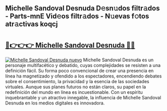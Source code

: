 ## Michelle Sandoval Desnuda D𝚎sn𝚞dos filtr𝚊dos - Parts-mnE Vid𝚎os filtr𝚊dos - N𝚞evas f𝚘tos atr𝚊ctivas koqcj

# <h2><a href="http://mb485o.tromn.icu/?c=Michelle+Sandoval+Desnuda">🔗👉👉👉 Michelle Sandoval Desnuda 🔗🔗</a></h2>

[![Michelle Sandoval Desnuda nuevo](https://i.imgur.com/pEAQMta.gif)](http://mb485o.tromn.icu/?c=Michelle+Sandoval+Desnuda)
Michelle Sandoval Desnuda es un personaje multifacético y debatido, cuyas complejidades se resisten a una definición fácil.  Su forma poco convencional de crear una presencia en línea ha magnetizado y ofendido a los espectadores, encendiendo debates sobre el consentimiento, la privacidad y la esencia de las sociedades virtuales. Aunque sus planes futuros no están claros, su papel en la redefinición del mundo en línea es incuestionable. Con un espíritu inquebrantable y un atractivo innegable, la influencia de Michelle Sandoval Desnuda en los medios digitales es innovadora.
